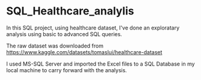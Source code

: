 # SQL_Healthcare_analylis

In this SQL project, using healthcare dataset, I've done an exploratary analysis using basic to advanced SQL queries.

The raw dataset was downloaded from https://www.kaggle.com/datasets/tomaslui/healthcare-dataset

I used MS-SQL Server and imported the Excel files to a SQL Database in my local machine to carry forward with the analysis.

